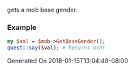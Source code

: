 gets a mob base gender.
### Example

```perl
my $val = $mob->GetBaseGender();
quest::say($val); # Returns uint
```


Generated On 2018-01-15T13:04:48-08:00